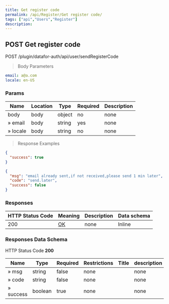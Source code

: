 ```yaml
---
title: Get register code
permalink: /api/Register/Get register code/
tags: ["api","Users","Register"]
description: 
---
```


## POST Get register code

POST /plugin/datafor-auth/api/user/sendRegisterCode

> Body Parameters

```yaml
email: a@a.com
locale: en-US

```

### Params

|Name|Location|Type|Required|Description|
|---|---|---|---|---|
|body|body|object| no |none|
|» email|body|string| yes |none|
|» locale|body|string| no |none|

> Response Examples

```json
{
  "success": true
}
```

```json
{
  "msg": "email already sent,if not received,please send 1 min later",
  "code": "send.later",
  "success": false
}
```

### Responses

|HTTP Status Code |Meaning|Description|Data schema|
|---|---|---|---|
|200|[OK](https://tools.ietf.org/html/rfc7231#section-6.3.1)|none|Inline|

### Responses Data Schema

HTTP Status Code **200**

|Name|Type|Required|Restrictions|Title|description|
|---|---|---|---|---|---|
|» msg|string|false|none||none|
|» code|string|false|none||none|
|» success|boolean|true|none||none|